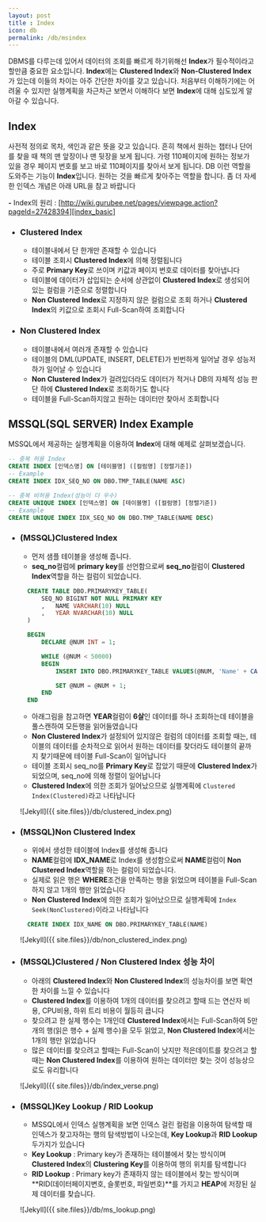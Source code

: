 ```yaml
---
layout: post
title : Index
icon: db
permalink: /db/msindex
---
```


DBMS를 다루는데 있어서 데이터의 조회를 빠르게 하기위해선 **Index**가 필수적이라고 할만큼 중요한 요소입니다. **Index**에는 **Clustered Index**와 **Non-Clustered Index**가 있는데 이들의 차이는 아주 간단한 차이를 갖고 있습니다. 처음부터 이해하기에는 어려울 수 있지만 실행계획을 차근차근 보면서 이해하다 보면 **Index**에 대해 심도있게 알아갈 수 있습니다.

## Index

사전적 정의로 목차, 색인과 같은 뜻을 갖고 있습니다. 흔히 책에서 원하는 챕터나 단어를 찾을 때 책의 맨 앞장이나 맨 뒷장을 보게 됩니다. 가령 110페이지에 원하는 정보가 있을 경우 페이지 번호를 보고 바로 110페이지를 찾아서 보게 됩니다. DB 이런 역할을 도와주는 기능이 **Index**입니다. 원하는 것을 빠르게 찾아주는 역할을 합니다. 좀 더 자세한 인덱스 개념은 아래 URL을 참고 바랍니다

**\-** Index의 원리 : [http://wiki.gurubee.net/pages/viewpage.action?pageId=27428394][index_basic]  

- ### Clustered Index

  - 테이블내에서 단 한개만 존재할 수 있습니다
  - 테이블 조회시 **Clustered Index**에 의해 정렬됩니다
  - 주로 **Primary Key**로 쓰이며 키값과 페이지 번호로 데이터를 찾아냅니다
  - 테이블에 데이터가 삽입되는 순서에 상관없이 **Clustered Index**로 생성되어 있는 컬럼을 기준으로 정렬합니다
  - **Non Clustered Index**로 지정하지 않은 컬럼으로 조회 하거나 **Clustered Index**의 키값으로 조회시 Full-Scan하여 조회합니다

- ### Non Clustered Index

  - 테이블내에서 여러개 존재할 수 있습니다
  - 테이블의 DML(UPDATE, INSERT, DELETE)가 빈번하게 일어날 경우 성능저하가 일어날 수 있습니다
  - **Non Clustered Index**가 걸려있더라도 데이터가 적거나 DB의 자체적 성능 판단 하에 **Clustered Index**로 조회하기도 합니다
  - 테이블을 Full-Scan하지않고 원하는 데이터만 찾아서 조회합니다

## MSSQL(SQL SERVER) Index Example

MSSQL에서 제공하는 실행계획을 이용하여 **Index**에 대해 예제로 살펴보겠습니다.

```SQL
-- 중복 허용 Index
CREATE INDEX [인덱스명] ON [테이블명] ([컬럼명] [정렬기준])
-- Example
CREATE INDEX IDX_SEQ_NO ON DBO.TMP_TABLE(NAME ASC)

-- 중복 비허용 Index(성능이 더 우수)
CREATE UNIQUE INDEX [인덱스명] ON [테이블명] ([컬럼명] [정렬기준])
-- Example
CREATE UNIQUE INDEX IDX_SEQ_NO ON DBO.TMP_TABLE(NAME DESC)
```

- ### (MSSQL)Clustered Index

  - 먼저 샘플 테이블을 생성해 줍니다.
  - **seq_no**컬럼에 **primary key**를 선언함으로써 **seq_no**컬럼이 **Clustered Index**역할을 하는 컬럼이 되었습니다.

  ```SQL
    CREATE TABLE DBO.PRIMARYKEY_TABLE(
        SEQ_NO BIGINT NOT NULL PRIMARY KEY
        ,   NAME VARCHAR(10) NULL
        ,   YEAR NVARCHAR(10) NULL
    )

    BEGIN
        DECLARE @NUM INT = 1;

        WHILE (@NUM < 50000)
        BEGIN
            INSERT INTO DBO.PRIMARYKEY_TABLE VALUES(@NUM, 'Name' + CAST(@NUM AS VARCHAR(10)), CAST(@NUM AS VARCHAR(10)) + '살')

            SET @NUM = @NUM + 1;
        END
    END
  ```

  - 아래그림을 참고하면 **YEAR**컬럼이 **6살**인 데이터를 하나 조회하는데 테이블을 풀스캔하여 모든행을 읽어들였습니다
  - **Non Clustered Index**가 설정되어 있지않은 컬럼의 데이터를 조회할 때는, 테이블의 데이터를 순차적으로 읽어서 원하는 데이터를 찾더라도 테이블의 끝까지 찾기때문에 테이블 Full-Scan이 일어납니다
  - 테이블 조회시 seq_no를 **Primary Key**로 잡았기 때문에 **Clustered Index**가 되었으며, seq_no에 의해 정렬이 일어납니다
  - **Clustered Index**에 의한 조회가 일어났으므로 실행계획에 `Clustered Index(Clustered)`라고 나타납니다

  ![Jekyll]({{ site.files}}/db/clustered_index.png)

- ### (MSSQL)Non Clustered Index

  - 위에서 생성한 테이블에 Index를 생성해 줍니다
  - **NAME**컬럼에 **IDX_NAME**로 Index를 생성함으로써 **NAME**컬럼이 **Non Clustered Index**역할을 하는 컬럼이 되었습니다.
  - 실제로 읽은 행은 **WHERE**조건을 만족하는 행을 읽었으며 테이블을 Full-Scan하지 않고 1개의 행만 읽었습니다
  - **Non Clustered Index**에 의한 조회가 일어났으므로 실행계획에 `Index Seek(NonClustered)`이라고 나타납니다

  ```SQL
    CREATE INDEX IDX_NAME ON DBO.PRIMARYKEY_TABLE(NAME)
  ```

  ![Jekyll]({{ site.files}}/db/non_clustered_index.png)

- ### (MSSQL)Clustered / Non Clustered Index 성능 차이

  - 아래의 **Clustered Index**와 **Non Clustered Index**의 성능차이를 보면 확연한 차이를 느낄 수 있습니다
  - **Clustered Index**를 이용하여 1개의 데이터를 찾으려고 할때 드는 연산자 비용, CPU비용, 하위 트리 비용이 월등히 큽니다
  - 찾으려고 한 실제 행수는 1개인데 **Clustered Index**에서는 Full-Scan하여 5만개의 행(읽은 행수 + 실제 행수)을 모두 읽었고, **Non Clustered Index**에서는 1개의 행만 읽었습니다
  - 많은 데이터를 찾으려고 할때는 Full-Scan이 낫지만 적은데이트를 찾으려고 할때는 **Non Clustered Index**를 이용하여 원하는 데이터만 찾는 것이 성능상으로도 유리합니다

  ![Jekyll]({{ site.files}}/db/index_verse.png)

- ### (MSSQL)Key Lookup / RID Lookup

  - MSSQL에서 인덱스 실행계획을 보면 인덱스 걸린 컬럼을 이용하여 탐색할 때 인덱스가 찾고자하는 행의 탐색방법이 나오는데, **Key Lookup**과 **RID Lookup**두가지가 있습니다
  - **Key Lookup** : Primary key가 존재하는 테이블에서 찾는 방식이며 **Clustered Index**의 **Clustering Key**를 이용하여 행의 위치를 탐색합니다
  - **RID Lookup** : Primary key가 존재하지 않는 테이블에서 찾는 방식이며 **RID(데이터페이지변호, 슬롯번호, 파일번호)**를 가지고 **HEAP**에 저장된 실제 데이터를 찾습니다.

  ![Jekyll]({{ site.files}}/db/ms_lookup.png)

[index_basic]: http://wiki.gurubee.net/pages/viewpage.action?pageId=27428394
